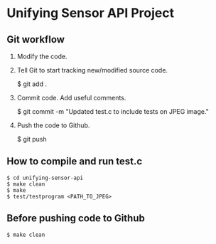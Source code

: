 Unifying Sensor API Project
===========================

Git workflow
------------

1) Modify the code.

2) Tell Git to start tracking new/modified source code.
  
    $ git add .

3) Commit code. Add useful comments.

    $ git commit -m "Updated test.c to include tests on JPEG image."

4) Push the code to Github.

    $ git push



How to compile and run test.c
-----------------------------
    $ cd unifying-sensor-api
    $ make clean
    $ make
    $ test/testprogram <PATH_TO_JPEG>

Before pushing code to Github
-----------------------------
    $ make clean
